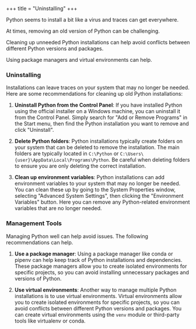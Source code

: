 +++
title = "Uninstalling"
+++


Python seems to install a bit like a virus and traces can get everywhere.

At times, removing an old version of Python can be challenging. 

Cleaning up unneeded Python installations can help avoid conflicts between different Python versions and packages.

Using package managers and virtual environments can help.

### Uninstalling

Installations can leave traces on your system that may no longer be needed. 
Here are some recommendations for cleaning up old Python installations:

1. **Uninstall Python from the Control Panel**: If you have installed 
Python using the official installer on a Windows machine, 
you can uninstall it from the Control Panel. Simply search for 
"Add or Remove Programs" in the Start menu, then find the Python 
installation you want to remove and click "Uninstall".

2. **Delete Python folders**: Python installations typically create 
folders on your system that can be deleted to remove the installation. 
The main folders are typically located in `C:\Python` 
or `C:\Users\{user}\AppData\Local\Programs\Python`. 
Be careful when deleting folders to ensure you are only deleting the 
correct installation.

3. **Clean up environment variables**: Python installations can 
add environment variables to your system that may no longer be needed. 
You can clean these up by going to the System Properties window, 
selecting "Advanced System Settings", then clicking the 
"Environment Variables" button. Here you can remove any Python-related 
environment variables that are no longer needed.


### Management Tools

Managing Python well can help avoid issues. The following recommendations can help. 

1. **Use a package manager**: Using a package manager like conda or pipenv 
can help keep track of Python installations and dependencies. 
These package managers allow you to create isolated environments for 
specific projects, so you can avoid installing unnecessary packages and 
versions of Python.

2. **Use virtual environments**: Another way to manage multiple Python 
installations is to use virtual environments. Virtual environments 
allow you to create isolated environments for specific projects, 
so you can avoid conflicts between different Python versions and packages. 
You can create virtual environments using the `venv` module or 
third-party tools like virtualenv or conda.



